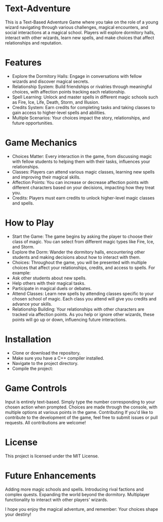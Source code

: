 # Text-Adventure
This is a Text-Based Adventure Game where you take on the role of a young wizard navigating through various challenges, magical encounters, and social interactions at a magical school. Players will explore dormitory halls, interact with other wizards, learn new spells, and make choices that affect relationships and reputation.

# Features
- Explore the Dormitory Halls: Engage in conversations with fellow wizards and discover magical secrets.
- Relationship System: Build friendships or rivalries through meaningful choices, with affection points tracking each relationship.
- Spell Learning: Unlock and master spells in different magic schools such as Fire, Ice, Life, Death, Storm, and Illusion.
- Credits System: Earn credits for completing tasks and taking classes to gain access to higher-level spells and abilities.
- Multiple Scenarios: Your choices impact the story, relationships, and future opportunities.

# Game Mechanics
- Choices Matter: Every interaction in the game, from discussing magic with fellow students to helping them with their tasks, influences your relationships.
- Classes: Players can attend various magic classes, learning new spells and improving their magical skills.
- Affection Points: You can increase or decrease affection points with different characters based on your decisions, impacting how they treat you.
- Credits: Players must earn credits to unlock higher-level magic classes and spells.

# How to Play
- Start the Game: The game begins by asking the player to choose their class of magic. You can select from different magic types like Fire, Ice, and Storm.
- Explore the Dorm: Wander the dormitory halls, encountering other students and making decisions about how to interact with them.
- Choices: Throughout the game, you will be presented with multiple choices that affect your relationships, credits, and access to spells. For example:
- Ask other students about new spells.
- Help others with their magical tasks.
- Participate in magical duels or debates.
- Attend Classes: Learn new spells by attending classes specific to your chosen school of magic. Each class you attend will give you credits and advance your skills.
- Relationship Building: Your relationships with other characters are tracked via affection points. As you help or ignore other wizards, these points will go up or down, influencing future interactions.

# Installation
- Clone or download the repository.
- Make sure you have a C++ compiler installed.
- Navigate to the project directory.
- Compile the project:

# Game Controls
Input is entirely text-based. Simply type the number corresponding to your chosen action when prompted.
Choices are made through the console, with multiple options at various points in the game.
Contributing
If you'd like to contribute to the development of the game, feel free to submit issues or pull requests. All contributions are welcome!

# License
This project is licensed under the MIT License.

# Future Enhancements
Adding more magic schools and spells.
Introducing rival factions and complex quests.
Expanding the world beyond the dormitory.
Multiplayer functionality to interact with other players' wizards.

I hope you enjoy the magical adventure, and remember: Your choices shape your destiny!
